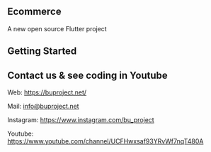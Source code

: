 Ecommerce
------------------------------------------------------------------------------------------------------------
A new open source Flutter project

Getting Started
------------------------------------------------------------------------------------------------------------




     

Contact us & see coding in Youtube
------------------------------------------------------------------------------------------------------------

Web: https://buproject.net/

Mail: info@buproject.net

Instagram: https://www.instagram.com/bu_project

Youtube: 
https://www.youtube.com/channel/UCFHwxsaf93YRvWf7nqT480A
